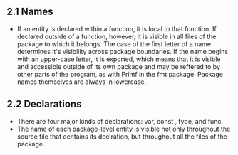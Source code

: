 ## 2.1 Names
* If an entity is declared within a function, it is local to that function. If declared outside of a function, however, it is visible in all files of the package to which it belongs. The case of the first letter of a name determines it's visibility across package boundaries. If the name begins with an upper-case letter, it is exported, which means that it is visible and accessible outside of its own package and may be reffered to by other parts of the program, as with Printf in the fmt package. Package names themselves are always in lowercase. 

## 2.2 Declarations 
* There are four major kinds of declarations: var, const , type, and func. 
* The name of each package-level entity is visible not only throughout the source file that ocntains its declration, but throughout all the files of the package. 
